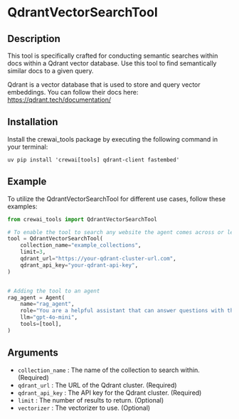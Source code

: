 # QdrantVectorSearchTool

## Description

This tool is specifically crafted for conducting semantic searches within docs within a Qdrant vector database. Use this tool to find semantically similar docs to a given query.

Qdrant is a vector database that is used to store and query vector embeddings. You can follow their docs here: https://qdrant.tech/documentation/

## Installation

Install the crewai_tools package by executing the following command in your terminal:

```shell
uv pip install 'crewai[tools] qdrant-client fastembed'
```

## Example

To utilize the QdrantVectorSearchTool for different use cases, follow these examples:

```python
from crewai_tools import QdrantVectorSearchTool

# To enable the tool to search any website the agent comes across or learns about during its operation
tool = QdrantVectorSearchTool(
    collection_name="example_collections",
    limit=3,
    qdrant_url="https://your-qdrant-cluster-url.com",
    qdrant_api_key="your-qdrant-api-key",
)


# Adding the tool to an agent
rag_agent = Agent(
    name="rag_agent",
    role="You are a helpful assistant that can answer questions with the help of the QdrantVectorSearchTool. Retrieve the most relevant docs from the Qdrant database.",
    llm="gpt-4o-mini",
    tools=[tool],
)
```

## Arguments

- `collection_name` : The name of the collection to search within. (Required)
- `qdrant_url` : The URL of the Qdrant cluster. (Required)
- `qdrant_api_key` : The API key for the Qdrant cluster. (Required)
- `limit` : The number of results to return. (Optional)
- `vectorizer` : The vectorizer to use. (Optional)

